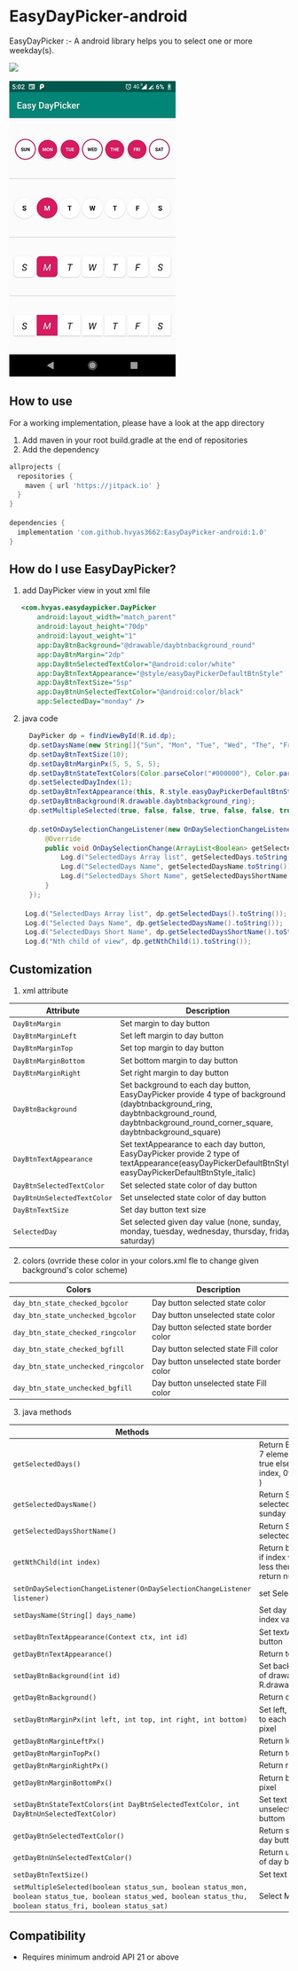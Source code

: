 # EasyDayPicker-android

EasyDayPicker :- A android library helps you to select one or more weekday(s). 

[![](https://jitpack.io/v/hvyas3662/EasyDayPicker-android.svg)](https://jitpack.io/#hvyas3662/EasyDayPicker-android)

<img src="ss.jpg" width="300" height="533">


## How to use

 For a working implementation, please have a look at the app directory
 1. Add maven in your root build.gradle at the end of repositories
 2. Add the dependency
```gradle
allprojects {
  repositories {
    maven { url 'https://jitpack.io' }
  }
}

dependencies {
  implementation 'com.github.hvyas3662:EasyDayPicker-android:1.0'
}
```

## How do I use EasyDayPicker?


1. add DayPicker view in yout xml file  
 
 
 ```xml
    <com.hvyas.easydaypicker.DayPicker
        android:layout_width="match_parent"
        android:layout_height="70dp"
        android:layout_weight="1"
        app:DayBtnBackground="@drawable/daybtnbackground_round"
        app:DayBtnMargin="2dp"
        app:DayBtnSelectedTextColor="@android:color/white"
        app:DayBtnTextAppearance="@style/easyDayPickerDefaultBtnStyle"
        app:DayBtnTextSize="5sp"
        app:DayBtnUnSelectedTextColor="@android:color/black"
        app:SelectedDay="monday" />
 ```
 
2. java code


  ```java
       DayPicker dp = findViewById(R.id.dp);
       dp.setDaysName(new String[]{"Sun", "Mon", "Tue", "Wed", "The", "Fri", "Sat"});
       dp.setDayBtnTextSize(10);
       dp.setDayBtnMarginPx(5, 5, 5, 5);
       dp.setDayBtnStateTextColors(Color.parseColor("#000000"), Color.parseColor("#ffffff"));
       dp.setSelectedDayIndex(1);
       dp.setDayBtnTextAppearance(this, R.style.easyDayPickerDefaultBtnStyle);
       dp.setDayBtnBackground(R.drawable.daybtnbackground_ring);
       dp.setMultipleSelected(true, false, false, true, false, false, true);

       dp.setOnDaySelectionChangeListener(new OnDaySelectionChangeListener() {
           @Override
           public void OnDaySelectionChange(ArrayList<Boolean> getSelectedDays, ArrayList<String> getSelectedDaysName, ArrayList<String> getSelectedDaysShortName) {
               Log.d("SelectedDays Array list", getSelectedDays.toString());
               Log.d("SelectedDays Name", getSelectedDaysName.toString());
               Log.d("SelectedDays Short Name", getSelectedDaysShortName.toString());
           }
       });

      Log.d("SelectedDays Array list", dp.getSelectedDays().toString());
      Log.d("Selected Days Name", dp.getSelectedDaysName().toString());
      Log.d("SelectedDays Short Name", dp.getSelectedDaysShortName().toString());
      Log.d("Nth child of view", dp.getNthChild(1).toString());

  ```
  
## Customization

   1. xml attribute
   
   | Attribute | Description |
   | --- | --- |
   | `DayBtnMargin` | Set margin to day button |
   | `DayBtnMarginLeft` | Set left margin to day button |
   | `DayBtnMarginTop` | Set top margin to day button |
   | `DayBtnMarginBottom` | Set bottom margin to day button |
   | `DayBtnMarginRight` | Set right margin to day button |
   | `DayBtnBackground` | Set background to each day button, EasyDayPicker provide 4 type of background (daybtnbackground_ring, daybtnbackground_round, daybtnbackground_round_corner_square, daybtnbackground_square) |
   | `DayBtnTextAppearance` | Set textAppearance to each day button, EasyDayPicker provide 2 type of textAppearance(easyDayPickerDefaultBtnStyle, easyDayPickerDefaultBtnStyle_italic) |
   | `DayBtnSelectedTextColor` | Set selected state color of day button |
   | `DayBtnUnSelectedTextColor` | Set unselected state color of day button |
   | `DayBtnTextSize` | Set day button text size |
   | `SelectedDay` | Set selected given day value (none, sunday, monday, tuesday, wednesday, thursday, friday, saturday) |
   
   2. colors (ovrride these color in your colors.xml fle to change given background's color scheme)
   
   | Colors | Description |
   | --- | --- |
   | `day_btn_state_checked_bgcolor` | Day button selected state color |
   | `day_btn_state_unchecked_bgcolor` | Day button unselected state color |
   | `day_btn_state_checked_ringcolor` | Day button selected state border color |
   | `day_btn_state_checked_bgfill` | Day button selected state Fill color |
   | `day_btn_state_unchecked_ringcolor` | Day button unselected state border color |
   | `day_btn_state_unchecked_bgfill` | Day button unselected state Fill color | 
   
   3. java methods
  
   | Methods | Description |
   | --- | --- |
   | `getSelectedDays()` | Return Boolean type ArrayList with 7 element (if day is selected return true else return false at same index, 0th index represent sunday )  |
   | `getSelectedDaysName()` | Return String type ArrayList of selected day's full name eg. sunday |
   | `getSelectedDaysShortName()` | Return String type ArrayList of selected day's short name eg. sun |
   | `getNthChild(int index)` | Return button view of given index, if index value is more then 7 or less then 0 then this method return null  |
   | `setOnDaySelectionChangeListener(OnDaySelectionChangeListener listener)` | set Selection change listener |
   | `setDaysName(String[] days_name)` | Set day button text using 0 to 6th index value of given argument | 
   | `setDayBtnTextAppearance(Context ctx, int id)` | Set textAppearance of each day button | 
   | `getDayBtnTextAppearance()` | Return textAppearance id |
   | `setDayBtnBackground(int id)` | Set background drawable, take id of drawable eg. R.drawable.your_custom_drawable |
   | `getDayBtnBackground()` | Return drawable id |
   | `setDayBtnMarginPx(int left, int top, int right, int bottom)` | Set left, top, bottom, right margin to each day buttom, given value is pixel |
   | `getDayBtnMarginLeftPx()` | Return left margin value in pixel |
   | `getDayBtnMarginTopPx()` | Return top margin value in pixel |
   | `getDayBtnMarginRightPx()` | Return right margin value in pixel |
   | `getDayBtnMarginBottomPx()` | Return bottom margin value in pixel |
   | `setDayBtnStateTextColors(int DayBtnSelectedTextColor, int DayBtnUnSelectedTextColor)` | Set text color of selected and unselected state of each day buttom |
   | `getDayBtnSelectedTextColor()` | Return selected state textcolor of day button |
   | `getDayBtnUnSelectedTextColor()` | Return unselected state textcolor of day button |
   | `setDayBtnTextSize()` | Set text size of each day buttom |
   | `setMultipleSelected(boolean status_sun, boolean status_mon, boolean status_tue, boolean status_wed, boolean status_thu, boolean status_fri, boolean status_sat) ` | Select Multiple days |

## Compatibility
  
  * Requires minimum android API 21 or above
